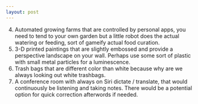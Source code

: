 ```yaml
---
layout: post
---
```


4. Automated growing farms that are controlled by personal apps, you need to tend to your own garden but a little robot does the actual watering or feeding, sort of gameify actual food curation.
5. 3-D printed paintings that are slightly embossed and provide a perspective landscape on your wall. Perhaps use some sort of plastic with small metal particles for a luminescence.
6. Trash bags that are different color than white because why are we always looking out white trashbags.
7. A conference room with always on Siri dictate / translate, that would continuously be listening and taking notes. There would be a potential option for quick correction afterwords if needed.